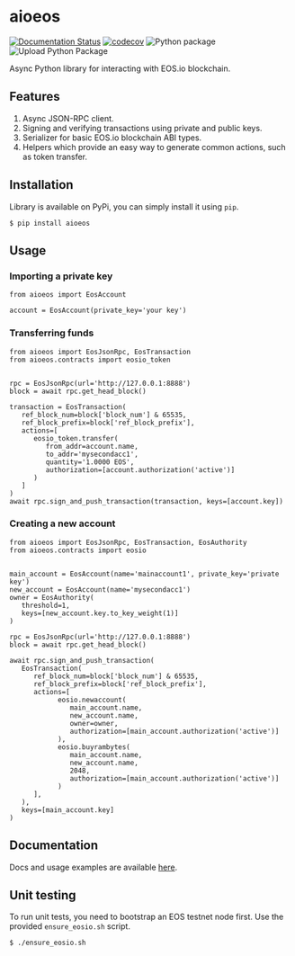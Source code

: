 # aioeos

[![Documentation Status](https://readthedocs.org/projects/aioeos/badge/?version=latest)](http://aioeos.readthedocs.io/en/latest/?badge=latest) [![codecov](https://codecov.io/gh/ulamlabs/aioeos/branch/master/graph/badge.svg)](https://codecov.io/gh/ulamlabs/aioeos) ![Python package](https://github.com/ulamlabs/aioeos/workflows/Python%20package/badge.svg) ![Upload Python Package](https://github.com/ulamlabs/aioeos/workflows/Upload%20Python%20Package/badge.svg)

Async Python library for interacting with EOS.io blockchain. 

## Features

1. Async JSON-RPC client.
2. Signing and verifying transactions using private and public keys.
3. Serializer for basic EOS.io blockchain ABI types.
4. Helpers which provide an easy way to generate common actions, such as token
   transfer.

## Installation

Library is available on PyPi, you can simply install it using `pip`.
```
$ pip install aioeos
```

## Usage

### Importing a private key

```
from aioeos import EosAccount

account = EosAccount(private_key='your key')
```

### Transferring funds

```
from aioeos import EosJsonRpc, EosTransaction
from aioeos.contracts import eosio_token


rpc = EosJsonRpc(url='http://127.0.0.1:8888')
block = await rpc.get_head_block()

transaction = EosTransaction(
   ref_block_num=block['block_num'] & 65535,
   ref_block_prefix=block['ref_block_prefix'],
   actions=[
      eosio_token.transfer(
         from_addr=account.name,
         to_addr='mysecondacc1',
         quantity='1.0000 EOS',
         authorization=[account.authorization('active')]
      )
   ]
)
await rpc.sign_and_push_transaction(transaction, keys=[account.key])
```

### Creating a new account

```
from aioeos import EosJsonRpc, EosTransaction, EosAuthority
from aioeos.contracts import eosio


main_account = EosAccount(name='mainaccount1', private_key='private key')
new_account = EosAccount(name='mysecondacc1')
owner = EosAuthority(
   threshold=1,
   keys=[new_account.key.to_key_weight(1)]
)

rpc = EosJsonRpc(url='http://127.0.0.1:8888')
block = await rpc.get_head_block()

await rpc.sign_and_push_transaction(
   EosTransaction(
      ref_block_num=block['block_num'] & 65535,
      ref_block_prefix=block['ref_block_prefix'],
      actions=[
            eosio.newaccount(
               main_account.name,
               new_account.name,
               owner=owner,
               authorization=[main_account.authorization('active')]
            ),
            eosio.buyrambytes(
               main_account.name,
               new_account.name,
               2048,
               authorization=[main_account.authorization('active')]
            )
      ],
   ),
   keys=[main_account.key]
)
```

## Documentation

Docs and usage examples are available [here](https://aioeos.readthedocs.io/en/latest).

## Unit testing

To run unit tests, you need to bootstrap an EOS testnet node first. Use the provided `ensure_eosio.sh` script.

```
$ ./ensure_eosio.sh
```
